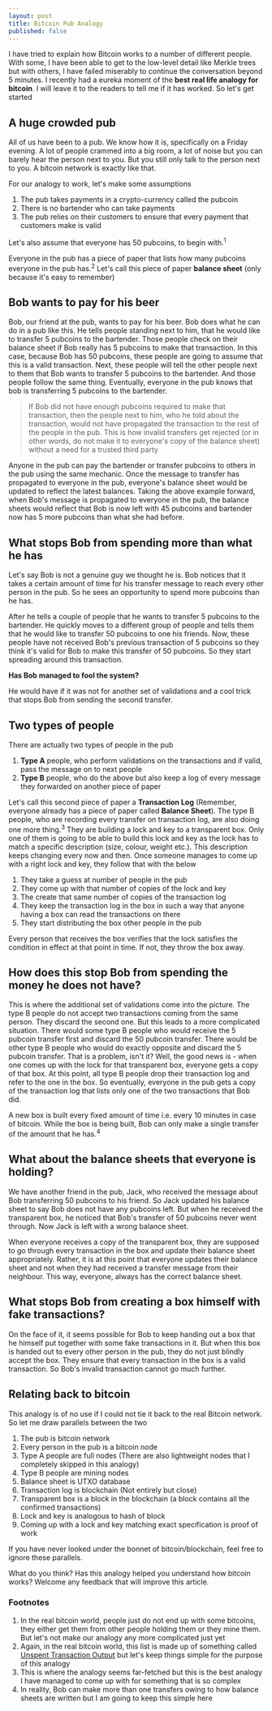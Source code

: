 ```yaml
---
layout: post
title: Bitcoin Pub Analogy
published: false
---
```

I have tried to explain how Bitcoin works to a number of different people. With some, I have been able to get to the low-level detail like Merkle trees but with others, I have failed miserably to continue the conversation beyond 5 minutes. I recently had a eureka moment of the __best real life analogy for bitcoin__. I will leave it to the readers to tell me if it has worked. So let's get started


## A huge crowded pub
All of us have been to a pub. We know how it is, specifically on a Friday evening. A lot of people crammed into a big room, a lot of noise but you can barely hear the person next to you. But you still only talk to the person next to you. A bitcoin network is exactly like that. 

For our analogy to work, let's make some assumptions

1. The pub takes payments in a crypto-currency called the pubcoin
2. There is no bartender who can take payments
3. The pub relies on their customers to ensure that every payment that customers make is valid

Let's also assume that everyone has 50 pubcoins, to begin with.<sup>1<sup>

Everyone in the pub has a piece of paper that lists how many pubcoins everyone in the pub has.<sup>2</sup> Let's call this piece of paper __balance sheet__ (only because it's easy to remember)

## Bob wants to pay for his beer
Bob, our friend at the pub, wants to pay for his beer. Bob does what he can do in a pub like this. He tells people standing next to him, that he would like to transfer 5 pubcoins to the bartender. Those people check on their balance sheet if Bob really has 5 pubcoins to make that transaction. In this case, because Bob has 50 pubcoins, these people are going to assume that this is a valid transaction. Next, these people will tell the other people next to them that Bob wants to transfer 5 pubcoins to the bartender. And those people follow the same thing. Eventually, everyone in the pub knows that bob is transferring 5 pubcoins to the bartender. 

> If Bob did not have enough pubcoins required to make that transaction, then the people next to him, who he told about the transaction, would not have propagated the transaction to the rest of the people in the pub. This is how invalid transfers get rejected (or in other words, do not make it to everyone's copy of the balance sheet) without a need for a trusted third party 

Anyone in the pub can pay the bartender or transfer pubcoins to others in the pub using the same mechanic. Once the message to transfer has propagated to everyone in the pub, everyone's balance sheet would be updated to reflect the latest balances. Taking the above example forward, when Bob's message is propagated to everyone in the pub, the balance sheets would reflect that Bob is now left with 45 pubcoins and bartender now has 5 more pubcoins than what she had before. 

## What stops Bob from spending more than what he has
Let's say Bob is not a genuine guy we thought he is. Bob notices that it takes a certain amount of time for his transfer message to reach every other person in the pub. So he sees an opportunity to spend more pubcoins than he has. 

After he tells a couple of people that he wants to transfer 5 pubcoins to the bartender. He quickly moves to a different group of people and tells them that he would like to transfer 50 pubcoins to one his friends. Now, these people have not received Bob's previous transaction of 5 pubcoins so they think it's valid for Bob to make this transfer of 50 pubcoins. So they start spreading around this transaction. 

__Has Bob managed to fool the system?__

He would have if it was not for another set of validations and a cool trick that stops Bob from sending the second transfer. 

## Two types of people
There are actually two types of people in the pub

1. __Type A__ people, who perform validations on the transactions and if valid, pass the message on to next people 
2. __Type B__ people, who do the above but also keep a log of every message they forwarded on another piece of paper 

Let's call this second piece of paper a __Transaction Log__ (Remember, everyone already has a piece of paper called __Balance Sheet__). The type B people, who are recording every transfer on transaction log, are also doing one more thing.<sup>3</sup> They are building a lock and key to a transparent box. Only one of them is going to be able to build this lock and key as the lock has to match a specific description (size, colour, weight etc.). This description keeps changing every now and then. Once someone manages to come up with a right lock and key, they follow that with the below

1. They take a guess at number of people in the pub
2. They come up with that number of copies of the lock and key
3. The create that same number of copies of the transaction log
4. They keep the transaction log in the box in such a way that anyone having a box can read the transactions on there
5. They start distributing the box other people in the pub

Every person that receives the box verifies that the lock satisfies the condition in effect at that point in time. If not, they throw the box away. 

## How does this stop Bob from spending the money he does not have?

This is where the additional set of validations come into the picture. The type B people do not accept two transactions coming from the same person. They discard the second one. But this leads to a more complicated situation. There would some type B people who would receive the 5 pubcoin transfer first and discard the 50 pubcoin transfer. There would be other type B people who would do exactly opposite and discard the 5 pubcoin transfer. That is a problem, isn't it? Well, the good news is - when one comes up with the lock for that transparent box, everyone gets a copy of that box. At this point, all type B people drop their transaction log and refer to the one in the box. So eventually, everyone in the pub gets a copy of the transaction log that lists only one of the two transactions that Bob did.

A new box is built every fixed amount of time i.e. every 10 minutes in case of bitcoin. While the box is being built, Bob can only make a single transfer of the amount that he has.<sup>4</sup>

## What about the balance sheets that everyone is holding?
We have another friend in the pub, Jack, who received the message about Bob transferring 50 pubcoins to his friend. So Jack updated his balance sheet to say Bob does not have any pubcoins left. But when he received the transparent box, he noticed that Bob's transfer of 50 pubcoins never went through. Now Jack is left with a wrong balance sheet. 

When everyone receives a copy of the transparent box, they are supposed to go through every transaction in the box and update their balance sheet appropriately. Rather, it is at this point that everyone updates their balance sheet and not when they had received a transfer message from their neighbour. This way, everyone, always has the correct balance sheet. 

## What stops Bob from creating a box himself with fake transactions?
On the face of it, it seems possible for Bob to keep handing out a box that he himself put together with some fake transactions in it. But when this box is handed out to every other person in the pub, they do not just blindly accept the box. They ensure that every transaction in the box is a valid transaction. So Bob's invalid transaction cannot go much further. 

## Relating back to bitcoin

This analogy is of no use if I could not tie it back to the real Bitcoin network. So let me draw parallels between the two

1. The pub is bitcoin network
2. Every person in the pub is a bitcoin node
3. Type A people are full nodes (There are also lightweight nodes that I completely skipped in this analogy)
4. Type B people are mining nodes
5. Balance sheet is UTXO database
6. Transaction log is blockchain (Not entirely but close)
7. Transparent box is a block in the blockchain (a block contains all the confirmed transactions)
8. Lock and key is analogous to hash of block
9. Coming up with a lock and key matching exact specification is proof of work

If you have never looked under the bonnet of bitcoin/blockchain, feel free to ignore these parallels. 

What do you think? Has this analogy helped you understand how bitcoin works? Welcome any feedback that will improve this article. 

### Footnotes
1. In the real bitcoin world, people just do not end up with some bitcoins, they either get them from other people holding them or they mine them. But let's not make our analogy any more complicated just yet
2. Again, in the real bitcoin world, this list is made up of something called [Unspent Transaction Output](https://bitcoin.org/en/glossary/unspent-transaction-output) but let's keep things simple for the purpose of this analogy
3. This is where the analogy seems far-fetched but this is the best analogy I have managed to come up with for something that is so complex
4. In reality, Bob can make more than one transfers owing to how balance sheets are written but I am going to keep this simple here
